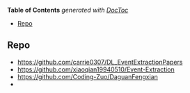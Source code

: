 <!-- START doctoc generated TOC please keep comment here to allow auto update -->
<!-- DON'T EDIT THIS SECTION, INSTEAD RE-RUN doctoc TO UPDATE -->
**Table of Contents**  *generated with [DocToc](https://github.com/thlorenz/doctoc)*

- [Repo](#repo)

<!-- END doctoc generated TOC please keep comment here to allow auto update -->




## Repo

- https://github.com/carrie0307/DL_EventExtractionPapers
- https://github.com/xiaoqian19940510/Event-Extraction
- https://github.com/Coding-Zuo/DaguanFengxian
- 




